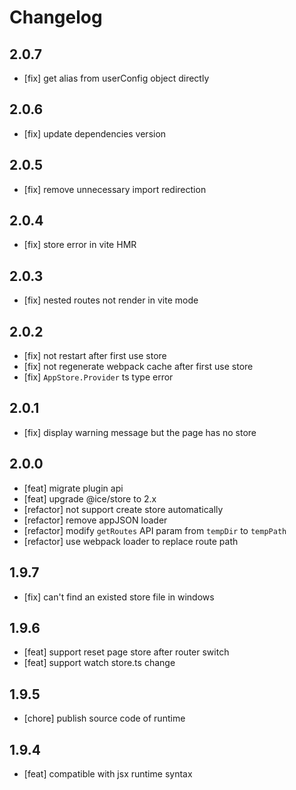 # Changelog

## 2.0.7

- [fix] get alias from userConfig object directly

## 2.0.6

- [fix] update dependencies version

## 2.0.5

- [fix] remove unnecessary import redirection

## 2.0.4

- [fix] store error in vite HMR

## 2.0.3

- [fix] nested routes not render in vite mode

## 2.0.2

- [fix] not restart after first use store
- [fix] not regenerate webpack cache after first use store
- [fix] `AppStore.Provider` ts type error

## 2.0.1

- [fix] display warning message but the page has no store

## 2.0.0

- [feat] migrate plugin api
- [feat] upgrade @ice/store to 2.x
- [refactor] not support create store automatically
- [refactor] remove appJSON loader
- [refactor] modify `getRoutes` API param from `tempDir` to `tempPath`
- [refactor] use webpack loader to replace route path

## 1.9.7

- [fix] can't find an existed store file in windows

## 1.9.6

- [feat] support reset page store after router switch  
- [feat] support watch store.ts change

## 1.9.5

- [chore] publish source code of runtime

## 1.9.4

- [feat] compatible with jsx runtime syntax
